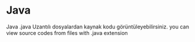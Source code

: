 # Java
Java
.java Uzantılı dosyalardan kaynak kodu görüntüleyebilirsiniz.
you can view source codes from files with .java extension
